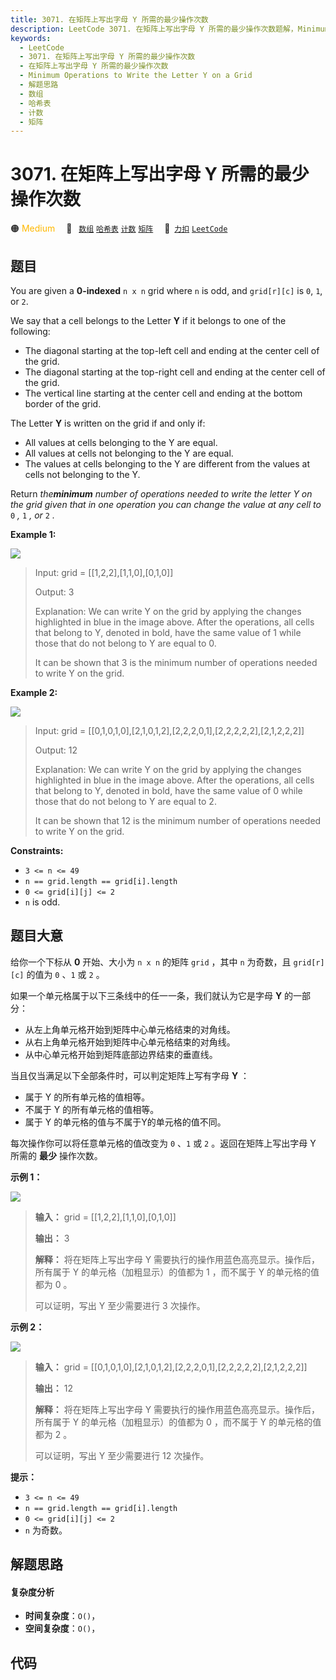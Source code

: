 ```yaml
---
title: 3071. 在矩阵上写出字母 Y 所需的最少操作次数
description: LeetCode 3071. 在矩阵上写出字母 Y 所需的最少操作次数题解，Minimum Operations to Write the Letter Y on a Grid，包含解题思路、复杂度分析以及完整的 JavaScript 代码实现。
keywords:
  - LeetCode
  - 3071. 在矩阵上写出字母 Y 所需的最少操作次数
  - 在矩阵上写出字母 Y 所需的最少操作次数
  - Minimum Operations to Write the Letter Y on a Grid
  - 解题思路
  - 数组
  - 哈希表
  - 计数
  - 矩阵
---
```


# 3071. 在矩阵上写出字母 Y 所需的最少操作次数

🟠 <font color=#ffb800>Medium</font>&emsp; 🔖&ensp; [`数组`](/tag/array.md) [`哈希表`](/tag/hash-table.md) [`计数`](/tag/counting.md) [`矩阵`](/tag/matrix.md)&emsp; 🔗&ensp;[`力扣`](https://leetcode.cn/problems/minimum-operations-to-write-the-letter-y-on-a-grid) [`LeetCode`](https://leetcode.com/problems/minimum-operations-to-write-the-letter-y-on-a-grid)

## 题目

You are given a **0-indexed** `n x n` grid where `n` is odd, and `grid[r][c]`
is `0`, `1`, or `2`.

We say that a cell belongs to the Letter **Y** if it belongs to one of the
following:

  * The diagonal starting at the top-left cell and ending at the center cell of the grid.
  * The diagonal starting at the top-right cell and ending at the center cell of the grid.
  * The vertical line starting at the center cell and ending at the bottom border of the grid.

The Letter **Y** is written on the grid if and only if:

  * All values at cells belonging to the Y are equal.
  * All values at cells not belonging to the Y are equal.
  * The values at cells belonging to the Y are different from the values at cells not belonging to the Y.

Return _the**minimum** number of operations needed to write the letter Y on
the grid given that in one operation you can change the value at any cell to_
`0` _,_ `1` _,_ _or_ `2` _._



**Example 1:**

![](https://assets.leetcode.com/uploads/2024/01/22/y2.png)

> Input: grid = [[1,2,2],[1,1,0],[0,1,0]]
> 
> Output: 3
> 
> Explanation: We can write Y on the grid by applying the changes highlighted in blue in the image above. After the operations, all cells that belong to Y, denoted in bold, have the same value of 1 while those that do not belong to Y are equal to 0.
> 
> It can be shown that 3 is the minimum number of operations needed to write Y on the grid.

**Example 2:**

![](https://assets.leetcode.com/uploads/2024/01/22/y3.png)

> Input: grid = [[0,1,0,1,0],[2,1,0,1,2],[2,2,2,0,1],[2,2,2,2,2],[2,1,2,2,2]]
> 
> Output: 12
> 
> Explanation: We can write Y on the grid by applying the changes highlighted in blue in the image above. After the operations, all cells that belong to Y, denoted in bold, have the same value of 0 while those that do not belong to Y are equal to 2. 
> 
> It can be shown that 12 is the minimum number of operations needed to write Y on the grid.



**Constraints:**

  * `3 <= n <= 49 `
  * `n == grid.length == grid[i].length`
  * `0 <= grid[i][j] <= 2`
  * `n` is odd.


## 题目大意

给你一个下标从 **0** 开始、大小为 `n x n` 的矩阵 `grid` ，其中 `n` 为奇数，且 `grid[r][c]` 的值为 `0`
、`1` 或 `2` 。

如果一个单元格属于以下三条线中的任一一条，我们就认为它是字母 **Y** 的一部分：

  * 从左上角单元格开始到矩阵中心单元格结束的对角线。
  * 从右上角单元格开始到矩阵中心单元格结束的对角线。
  * 从中心单元格开始到矩阵底部边界结束的垂直线。

当且仅当满足以下全部条件时，可以判定矩阵上写有字母 **Y** ：

  * 属于 Y 的所有单元格的值相等。
  * 不属于 Y 的所有单元格的值相等。
  * 属于 Y 的单元格的值与不属于Y的单元格的值不同。

每次操作你可以将任意单元格的值改变为 `0` 、`1` 或 `2` 。返回在矩阵上写出字母 Y 所需的 **最少** 操作次数。



**示例 1：**

![](https://assets.leetcode.com/uploads/2024/01/22/y2.png)

> 
> 
> 
> 
> 
> **输入：** grid = [[1,2,2],[1,1,0],[0,1,0]]
> 
> **输出：** 3
> 
> **解释：** 将在矩阵上写出字母 Y 需要执行的操作用蓝色高亮显示。操作后，所有属于 Y 的单元格（加粗显示）的值都为 1 ，而不属于 Y 的单元格的值都为 0 。
> 
> 可以证明，写出 Y 至少需要进行 3 次操作。
> 
> 

**示例 2：**

![](https://assets.leetcode.com/uploads/2024/01/22/y3.png)

> 
> 
> 
> 
> 
> **输入：** grid = [[0,1,0,1,0],[2,1,0,1,2],[2,2,2,0,1],[2,2,2,2,2],[2,1,2,2,2]]
> 
> **输出：** 12
> 
> **解释：** 将在矩阵上写出字母 Y 需要执行的操作用蓝色高亮显示。操作后，所有属于 Y 的单元格（加粗显示）的值都为 0 ，而不属于 Y 的单元格的值都为 2 。
> 
> 可以证明，写出 Y 至少需要进行 12 次操作。
> 
> 



**提示：**

  * `3 <= n <= 49`
  * `n == grid.length == grid[i].length`
  * `0 <= grid[i][j] <= 2`
  * `n` 为奇数。


## 解题思路

#### 复杂度分析

- **时间复杂度**：`O()`，
- **空间复杂度**：`O()`，

## 代码

```javascript

```
